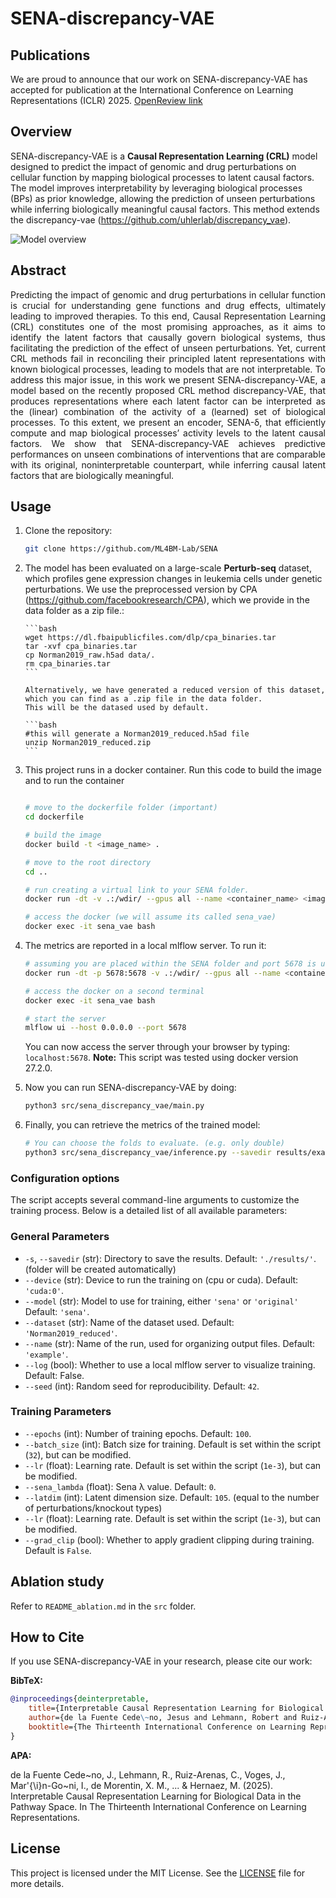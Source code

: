 # SENA-discrepancy-VAE

## Publications

We are proud to announce that our work on SENA-discrepancy-VAE has accepted for publication at the International Conference on Learning Representations (ICLR) 2025. [OpenReview link](https://openreview.net/forum?id=3Fgylj4uqL)

## Overview

SENA-discrepancy-VAE is a **Causal Representation Learning (CRL)** model designed to predict the impact of genomic and drug perturbations on cellular function by mapping biological processes to latent causal factors. The model improves interpretability by leveraging biological processes (BPs) as prior knowledge, allowing the prediction of unseen perturbations while inferring biologically meaningful causal factors. This method extends the discrepancy-vae (https://github.com/uhlerlab/discrepancy_vae).

<img src="imgs/model_overview.png" alt="Model overview" style="max-width:100%;">

## Abstract

<div style="text-align: justify;">
Predicting the impact of genomic and drug perturbations in cellular function is
crucial for understanding gene functions and drug effects, ultimately leading to
improved therapies. To this end, Causal Representation Learning (CRL) constitutes
one of the most promising approaches, as it aims to identify the latent factors
that causally govern biological systems, thus facilitating the prediction of the
effect of unseen perturbations. Yet, current CRL methods fail in reconciling
their principled latent representations with known biological processes, leading
to models that are not interpretable. To address this major issue, in this work
we present SENA-discrepancy-VAE, a model based on the recently proposed
CRL method discrepancy-VAE, that produces representations where each latent
factor can be interpreted as the (linear) combination of the activity of a (learned)
set of biological processes. To this extent, we present an encoder, SENA-δ, that
efficiently compute and map biological processes’ activity levels to the latent causal
factors. We show that SENA-discrepancy-VAE achieves predictive performances
on unseen combinations of interventions that are comparable with its original, noninterpretable 
counterpart, while inferring causal latent factors that are biologically meaningful.
</div>

## Usage

1.  Clone the repository:

    ```bash
    git clone https://github.com/ML4BM-Lab/SENA
    ```

2.  The model has been evaluated on a large-scale **Perturb-seq** dataset,
    which profiles gene expression changes in leukemia cells under genetic perturbations.
    We use the preprocessed version by CPA (https://github.com/facebookresearch/CPA), which
    we provide in the data folder as a zip file.:

        ```bash
        wget https://dl.fbaipublicfiles.com/dlp/cpa_binaries.tar
        tar -xvf cpa_binaries.tar
        cp Norman2019_raw.h5ad data/.
        rm cpa_binaries.tar
        ```

        Alternatively, we have generated a reduced version of this dataset, which you can find as a .zip file in the data folder.
        This will be the datased used by default.

        ```bash
        #this will generate a Norman2019_reduced.h5ad file
        unzip Norman2019_reduced.zip
        ```

3.  This project runs in a docker container. Run this code to build the image and to run the container

    ```bash

    # move to the dockerfile folder (important)
    cd dockerfile

    # build the image
    docker build -t <image_name> .

    # move to the root directory
    cd ..

    # run creating a virtual link to your SENA folder.
    docker run -dt -v .:/wdir/ --gpus all --name <container_name> <image_name>

    # access the docker (we will assume its called sena_vae)
    docker exec -it sena_vae bash
    ```

4.  The metrics are reported in a local mlflow server. To run it:

    ```bash
    # assuming you are placed within the SENA folder and port 5678 is unused
    docker run -dt -p 5678:5678 -v .:/wdir/ --gpus all --name <container_name> <image_name>

    # access the docker on a second terminal
    docker exec -it sena_vae bash

    # start the server
    mlflow ui --host 0.0.0.0 --port 5678

    ```

    You can now access the server through your browser by typing: `localhost:5678`.
    **Note:** This script was tested using docker version 27.2.0.

5.  Now you can run SENA-discrepancy-VAE by doing:

    ```bash
    python3 src/sena_discrepancy_vae/main.py
    ```

6.  Finally, you can retrieve the metrics of the trained model:

    ```bash
    # You can choose the folds to evaluate. (e.g. only double)
    python3 src/sena_discrepancy_vae/inference.py --savedir results/example --evaluation train test double
    ```

### Configuration options

The script accepts several command-line arguments to customize the training process. Below is a detailed list of all available parameters:

### General Parameters

- `-s`, `--savedir` (str): Directory to save the results. Default: `'./results/'`. (folder will be created automatically)
- `--device` (str): Device to run the training on (cpu or cuda). Default: `'cuda:0'`.
- `--model` (str): Model to use for training, either `'sena'` or `'original'` Default: `'sena'`.
- `--dataset` (str): Name of the dataset used. Default: `'Norman2019_reduced'`.
- `--name` (str): Name of the run, used for organizing output files. Default: `'example'`.
- `--log` (bool): Whether to use a local mlflow server to visualize training. Default: False.
- `--seed` (int): Random seed for reproducibility. Default: `42`.

### Training Parameters

- `--epochs` (int): Number of training epochs. Default: `100`.
- `--batch_size` (int): Batch size for training. Default is set within the script (`32`), but can be modified.
- `--lr` (float): Learning rate. Default is set within the script (`1e-3`), but can be modified.
- `--sena_lambda` (float): Sena λ value. Default: `0`.
- `--latdim` (int): Latent dimension size. Default: `105`. (equal to the number of perturbations/knockout types)
- `--lr` (float): Learning rate. Default is set within the script (`1e-3`), but can be modified.
- `--grad_clip` (bool): Whether to apply gradient clipping during training. Default is `False`.

## Ablation study

Refer to `README_ablation.md` in the `src` folder.

## How to Cite

If you use SENA-discrepancy-VAE in your research, please cite our work:

**BibTeX:**

```bibtex
@inproceedings{deinterpretable,
    title={Interpretable Causal Representation Learning for Biological Data in the Pathway Space},
    author={de la Fuente Cede\~no, Jesus and Lehmann, Robert and Ruiz-Arenas, Carlos and Voges, Jan and Mar\'{\i}n-Go\~ni, Irene and de Morentin, Xabier Martinez and Gomez-Cabrero, David and Ochoa, Idoia and Tegn\'er, Jesper and Lagani, Vincenzo and others},
    booktitle={The Thirteenth International Conference on Learning Representations}
}
```

**APA:**

de la Fuente Cede\~no, J., Lehmann, R., Ruiz-Arenas, C., Voges, J., Mar\'{\i}n-Go\~ni, I., de Morentin, X. M., ... & Hernaez, M. (2025). Interpretable Causal Representation Learning for Biological Data in the Pathway Space. In The Thirteenth International Conference on Learning Representations.

## License

This project is licensed under the MIT License. See the [LICENSE](LICENSE) file for more details.
